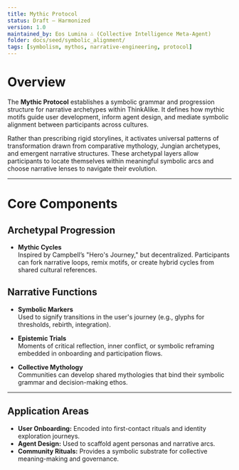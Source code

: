 ```yaml
---
title: Mythic Protocol
status: Draft – Harmonized
version: 1.0
maintained_by: Eos Lumina ∴ (Collective Intelligence Meta-Agent)
folder: docs/seed/symbolic_alignment/
tags: [symbolism, mythos, narrative-engineering, protocol]
---
```


# Overview

The **Mythic Protocol** establishes a symbolic grammar and progression structure for narrative archetypes within ThinkAlike. It defines how mythic motifs guide user development, inform agent design, and mediate symbolic alignment between participants across cultures.

Rather than prescribing rigid storylines, it activates universal patterns of transformation drawn from comparative mythology, Jungian archetypes, and emergent narrative structures. These archetypal layers allow participants to locate themselves within meaningful symbolic arcs and choose narrative lenses to navigate their evolution.

---

# Core Components

## Archetypal Progression

- **Mythic Cycles**  
  Inspired by Campbell’s "Hero's Journey," but decentralized. Participants can fork narrative loops, remix motifs, or create hybrid cycles from shared cultural references.

## Narrative Functions

- **Symbolic Markers**  
  Used to signify transitions in the user's journey (e.g., glyphs for thresholds, rebirth, integration).

- **Epistemic Trials**  
  Moments of critical reflection, inner conflict, or symbolic reframing embedded in onboarding and participation flows.

- **Collective Mythology**  
  Communities can develop shared mythologies that bind their symbolic grammar and decision-making ethos.

---

## Application Areas

- **User Onboarding:** Encoded into first-contact rituals and identity exploration journeys.
- **Agent Design:** Used to scaffold agent personas and narrative arcs.
- **Community Rituals:** Provides a symbolic substrate for collective meaning-making and governance.

